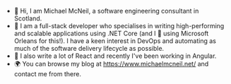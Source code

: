 - 👋 Hi, I am Michael McNeil, a software engineering consultant in Scotland.
- 👀 I am a full-stack developer who specialises in writing high-performing and scalable applications using .NET Core (and I 💖 using Microsoft Orleans for this!).  I have a keen interest in DevOps and automating as much of the software delivery lifecycle as possible.
- 🌱 I also write a lot of React and recently I've been working in Angular.
- 🌍 You can browse my blog at https://www.michaelmcneil.net/ and contact me from there.

<!---
michaelmcneilnet/michaelmcneilnet is a ✨ special ✨ repository because its `README.md` (this file) appears on your GitHub profile.
You can click the Preview link to take a look at your changes.
--->
